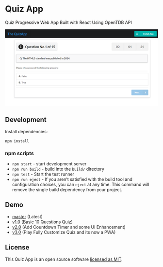# Quiz App

Quiz Progressive Web App Built with React Using OpenTDB API

<p align="center">
  <img src="./screenshot.png" alt='Quiz App in Action'>
</p>

## Development

Install dependencies:

```
npm install
```

### npm scripts

- `npm start` - start development server
- `npm run build` - build into the `build/` directory
- `npm test` - Start the test runner
- `npm run eject` - If you aren’t satisfied with the build tool and configuration choices, you can `eject` at any time. This command will remove the single build dependency from your project.

## Demo

- [master](https://safdarjamal.github.io/quiz-app) (Latest)
- [v1.0](https://quizapp-v1.surge.sh) (Basic 10 Questions Quiz)
- [v2.0](https://quizapp-v2.surge.sh) (Add Countdown Timer and some UI Enhancement)
- [v3.0](https://quizapp-v3.surge.sh) (Play Fully Customize Quiz and its now a PWA)

## License

This Quiz App is an open source software [licensed as MIT](https://github.com/safdarjamal/quiz-app/blob/master/LICENSE).

